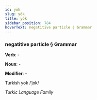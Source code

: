 ```yaml
---
id: yök
slug: yök
title: yök
sidebar_position: 784
hoverText: negatitive particle § Grammar
---
```


### negatitive particle § Grammar

**Verb**: -

**Noun**: -

**Modifier**: -

Turkish yok /ˈjok/

*Turkic Language Family*